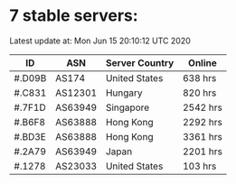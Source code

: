 # 7 stable servers:

Latest update at: Mon Jun 15 20:10:12 UTC 2020

| ID | ASN | Server Country | Online |
| -- | --- | -------------- | ------ |
| #.D09B | AS174 | United States | 638 hrs |
| #.C831 | AS12301 | Hungary | 820 hrs |
| #.7F1D | AS63949 | Singapore | 2542 hrs |
| #.B6F8 | AS63888 | Hong Kong | 2292 hrs |
| #.BD3E | AS63888 | Hong Kong | 3361 hrs |
| #.2A79 | AS63949 | Japan | 2201 hrs |
| #.1278 | AS23033 | United States | 103 hrs |

